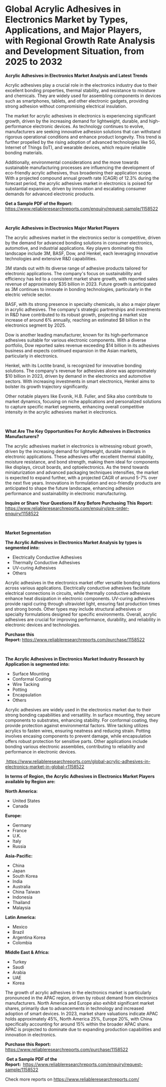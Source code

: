 <p><h1>Global Acrylic Adhesives in Electronics Market by Types, Applications, and Major Players, with Regional Growth Rate Analysis and Development Situation, from 2025 to 2032</h1></p><p><strong>Acrylic Adhesives in Electronics Market Analysis and Latest Trends</strong></p>
<p><p>Acrylic adhesives play a crucial role in the electronics industry due to their excellent bonding properties, thermal stability, and resistance to moisture and chemicals. They are widely used for assembling components in devices such as smartphones, tablets, and other electronic gadgets, providing strong adhesion without compromising electrical insulation.</p><p>The market for acrylic adhesives in electronics is experiencing significant growth, driven by the increasing demand for lightweight, durable, and high-performance electronic devices. As technology continues to evolve, manufacturers are seeking innovative adhesion solutions that can withstand rigorous operational conditions and enhance product longevity. This trend is further propelled by the rising adoption of advanced technologies like 5G, Internet of Things (IoT), and wearable devices, which require reliable bonding materials.</p><p>Additionally, environmental considerations and the move towards sustainable manufacturing processes are influencing the development of eco-friendly acrylic adhesives, thus broadening their application scope. With a projected compound annual growth rate (CAGR) of 12.3% during the forecast period, the acrylic adhesives market in electronics is poised for substantial expansion, driven by innovation and escalating consumer demands for advanced electronic products.</p></p>
<p><strong>Get a Sample PDF of the Report:&nbsp;</strong> <a href="https://www.reliableresearchreports.com/enquiry/request-sample/1158522?utm_campaign=3383&utm_medium=2&utm_source=Github&utm_content=ia&utm_term=21032025&utm_id=acrylic-adhesives-in-electronics">https://www.reliableresearchreports.com/enquiry/request-sample/1158522</a></p>
<p>&nbsp;</p>
<p><strong>Acrylic Adhesives in Electronics Major Market Players</strong></p>
<p><p>The acrylic adhesives market in the electronics sector is competitive, driven by the demand for advanced bonding solutions in consumer electronics, automotive, and industrial applications. Key players dominating this landscape include 3M, BASF, Dow, and Henkel, each leveraging innovative technologies and extensive R&D capabilities.</p><p>3M stands out with its diverse range of adhesive products tailored for electronic applications. The company's focus on sustainability and efficiency has led to a consistent market share growth, with reported sales revenue of approximately $35 billion in 2023. Future growth is anticipated as 3M continues to innovate in bonding technologies, particularly in the electric vehicle sector.</p><p>BASF, with its strong presence in specialty chemicals, is also a major player in acrylic adhesives. The company's strategic partnerships and investments in R&D have contributed to its robust growth, projecting a market size increase of around 6% annually, reaching an estimated $8 billion in the electronics segment by 2025.</p><p>Dow is another leading manufacturer, known for its high-performance adhesives suitable for various electronic components. With a diverse portfolio, Dow reported sales revenue exceeding $14 billion in its adhesives business and expects continued expansion in the Asian markets, particularly in electronics.</p><p>Henkel, with its Loctite brand, is recognized for innovative bonding solutions. The company's revenue for adhesives alone was approximately $10 billion in 2023, driven by demand in the electronics and automotive sectors. With increasing investments in smart electronics, Henkel aims to bolster its growth trajectory significantly.</p><p>Other notable players like Evonik, H.B. Fuller, and Sika also contribute to market dynamics, focusing on niche applications and personalized solutions to capture specific market segments, enhancing overall competitive intensity in the acrylic adhesives market in electronics.</p></p>
<p>&nbsp;</p>
<p><strong>What Are The Key Opportunities For Acrylic Adhesives in Electronics Manufacturers?</strong></p>
<p><p>The acrylic adhesives market in electronics is witnessing robust growth, driven by the increasing demand for lightweight, durable materials in electronic applications. These adhesives offer excellent thermal stability, moisture resistance, and bond strength, making them ideal for components like displays, circuit boards, and optoelectronics. As the trend towards miniaturization and advanced packaging techniques intensifies, the market is expected to expand further, with a projected CAGR of around 5-7% over the next five years. Innovations in formulation and eco-friendly products are anticipated to shape the future landscape, enhancing adhesion performance and sustainability in electronic manufacturing.</p></p>
<p><strong>Inquire or Share Your Questions If Any Before Purchasing This Report:</strong> <a href="https://www.reliableresearchreports.com/enquiry/pre-order-enquiry/1158522?utm_campaign=3383&utm_medium=2&utm_source=Github&utm_content=ia&utm_term=21032025&utm_id=acrylic-adhesives-in-electronics">https://www.reliableresearchreports.com/enquiry/pre-order-enquiry/1158522</a></p>
<p>&nbsp;</p>
<p><strong>Market Segmentation</strong></p>
<p><strong>The Acrylic Adhesives in Electronics Market Analysis by types is segmented into:</strong></p>
<p><ul><li>Electrically Conductive Adhesives</li><li>Thermally Conductive Adhesives</li><li>UV-curing Adhesives</li><li>Others</li></ul></p>
<p><p>Acrylic adhesives in the electronics market offer versatile bonding solutions across various applications. Electrically conductive adhesives facilitate electrical connections in circuits, while thermally conductive adhesives enhance heat dissipation in electronic components. UV-curing adhesives provide rapid curing through ultraviolet light, ensuring fast production times and strong bonds. Other types may include structural adhesives or specialty formulations designed for specific environments. Overall, acrylic adhesives are crucial for improving performance, durability, and reliability in electronic devices and technologies.</p></p>
<p><strong>Purchase this Report:&nbsp;</strong><a href="https://www.reliableresearchreports.com/purchase/1158522?utm_campaign=3383&utm_medium=2&utm_source=Github&utm_content=ia&utm_term=21032025&utm_id=acrylic-adhesives-in-electronics">https://www.reliableresearchreports.com/purchase/1158522</a></p>
<p>&nbsp;</p>
<p><strong>The Acrylic Adhesives in Electronics Market Industry Research by Application is segmented into:</strong></p>
<p><ul><li>Surface Mounting</li><li>Conformal Coating</li><li>Wire Tacking</li><li>Potting</li><li>Encapsulation</li><li>Others</li></ul></p>
<p><p>Acrylic adhesives are widely used in the electronics market due to their strong bonding capabilities and versatility. In surface mounting, they secure components to substrates, enhancing stability. For conformal coating, they provide protection against environmental factors. Wire tacking utilizes acrylics to fasten wires, ensuring neatness and reducing strain. Potting involves encasing components to prevent damage, while encapsulation offers robust protection for sensitive parts. Other applications include bonding various electronic assemblies, contributing to reliability and performance in electronic devices.</p></p>
<p><a href="https://www.reliableresearchreports.com/global-acrylic-adhesives-in-electronics-market-in-global-r1158522?utm_campaign=3383&utm_medium=2&utm_source=Github&utm_content=ia&utm_term=21032025&utm_id=acrylic-adhesives-in-electronics">&nbsp;https://www.reliableresearchreports.com/global-acrylic-adhesives-in-electronics-market-in-global-r1158522</a></p>
<p><strong>In terms of Region, the Acrylic Adhesives in Electronics Market Players available by Region are:</strong></p>
<p>
    <p> <strong> North America: </strong>
        <ul>
            <li>United States</li>
            <li>Canada</li>
        </ul>
        </p> 
    <p> <strong> Europe: </strong>
        <ul>
            <li>Germany</li>
            <li>France</li>
            <li>U.K.</li>
            <li>Italy</li>
            <li>Russia</li>
        </ul>
        </p> 
    <p> <strong> Asia-Pacific: </strong>
        <ul>
            <li>China</li>
            <li>Japan</li>
            <li>South Korea</li>
            <li>India</li>
            <li>Australia</li>
            <li>China Taiwan</li>
            <li>Indonesia</li>
            <li>Thailand</li>
            <li>Malaysia</li>
        </ul>
        </p> 
    <p> <strong> Latin America: </strong>
        <ul>
            <li>Mexico</li>
            <li>Brazil</li>
            <li>Argentina Korea</li>
            <li>Colombia</li>
        </ul>
        </p> 
    <p> <strong> Middle East & Africa: </strong>
        <ul>
            <li>Turkey</li>
            <li>Saudi</li>
            <li>Arabia</li>
            <li>UAE</li>
            <li>Korea</li>
        </ul>
    </p>
    </p>
<p><p>The growth of acrylic adhesives in the electronics market is particularly pronounced in the APAC region, driven by robust demand from electronics manufacturers. North America and Europe also exhibit significant market shares, primarily due to advancements in technology and increased adoption of smart devices. In 2023, market share valuations indicate APAC holds approximately 45%, North America 25%, Europe 20%, with China specifically accounting for around 15% within the broader APAC share. APAC is projected to dominate due to expanding production capabilities and innovation in electronics.</p></p>
<p><strong>Purchase this Report: </strong><a href="https://www.reliableresearchreports.com/purchase/1158522?utm_campaign=3383&utm_medium=2&utm_source=Github&utm_content=ia&utm_term=21032025&utm_id=acrylic-adhesives-in-electronics">https://www.reliableresearchreports.com/purchase/1158522</a></p>
<p>&nbsp;<strong>Get a Sample PDF of the Report:&nbsp;&nbsp;</strong><a href="https://www.reliableresearchreports.com/enquiry/request-sample/1158522?utm_campaign=3383&utm_medium=2&utm_source=Github&utm_content=ia&utm_term=21032025&utm_id=acrylic-adhesives-in-electronics">https://www.reliableresearchreports.com/enquiry/request-sample/1158522</a></p>
<p><strong></strong></p>
<p>Check more reports on <a href="https://www.reliableresearchreports.com/?utm_campaign=3383&utm_medium=2&utm_source=Github&utm_content=ia&utm_term=21032025&utm_id=acrylic-adhesives-in-electronics">https://www.reliableresearchreports.com/</a></p>